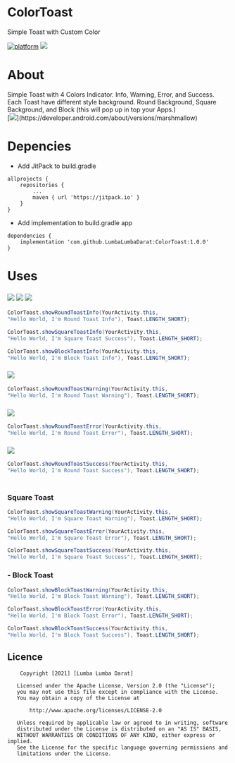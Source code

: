 # ColorToast
Simple Toast with Custom Color

[![platform](https://img.shields.io/badge/platform-Android-yellow.svg)](https://www.android.com)
[![](https://jitpack.io/v/LumbaLumbaDarat/ColorToast.svg)](https://jitpack.io/#LumbaLumbaDarat/ColorToast)

# About
Simple Toast with 4 Colors Indicator.
Info, Warning, Error, and Success.
Each Toast have different style background.
Round Background, Square Background, and Block (this will pop up in top your Apps.)
<br/>
[![](https://img.shields.io/badge/Minimum_Android_SDK-Android_6.0_(API_level_23)-FFFFFF)](https://developer.android.com/about/versions/marshmallow)

# Depencies
- Add JitPack to build.gradle
```
allprojects {
	repositories {
		...
		maven { url 'https://jitpack.io' }
	}
}
```

- Add implementation to build.gradle app
```
dependencies {
	implementation 'com.github.LumbaLumbaDarat:ColorToast:1.0.0' 
}
```
# Uses
### ![](https://img.shields.io/badge/Round_Toast-Info-0E49B5) ![](https://img.shields.io/badge/Square_Toast-Info-0E49B5) ![](https://img.shields.io/badge/Block_Toast-Info-0E49B5)
```Java
ColorToast.showRoundToastInfo(YourActivity.this, 
"Hello World, I'm Round Toast Info"), Toast.LENGTH_SHORT);                             
```
```Java
ColorToast.showSquareToastInfo(YourActivity.this, 
"Hello World, I'm Square Toast Success"), Toast.LENGTH_SHORT);                             
```
```Java
ColorToast.showBlockToastInfo(YourActivity.this, 
"Hello World, I'm Block Toast Info"), Toast.LENGTH_SHORT);                             
```

### ![](https://img.shields.io/badge/Round_Toast-Warning-F7B71D)
```Java
ColorToast.showRoundToastWarning(YourActivity.this, 
"Hello World, I'm Round Toast Warning"), Toast.LENGTH_SHORT);                             
```

### ![](https://img.shields.io/badge/Round_Toast-Error-FA1E0E)
```Java
ColorToast.showRoundToastError(YourActivity.this, 
"Hello World, I'm Round Toast Error"), Toast.LENGTH_SHORT);                             
```

### ![](https://img.shields.io/badge/Round_Toast-Success-21BF73)
```Java
ColorToast.showRoundToastSuccess(YourActivity.this, 
"Hello World, I'm Round Toast Success"), Toast.LENGTH_SHORT);                             
```

### <br> Square Toast

```Java
ColorToast.showSquareToastWarning(YourActivity.this, 
"Hello World, I'm Square Toast Warning"), Toast.LENGTH_SHORT);                             
```
```Java
ColorToast.showSquareToastError(YourActivity.this, 
"Hello World, I'm Square Toast Error"), Toast.LENGTH_SHORT);                             
```
```Java
ColorToast.showSquareToastSuccess(YourActivity.this, 
"Hello World, I'm Square Toast Success"), Toast.LENGTH_SHORT);                             
```

### - Block Toast

```Java
ColorToast.showBlockToastWarning(YourActivity.this, 
"Hello World, I'm Block Toast Warning"), Toast.LENGTH_SHORT);                             
```
```Java
ColorToast.showBlockToastError(YourActivity.this, 
"Hello World, I'm Block Toast Error"), Toast.LENGTH_SHORT);                             
```
```Java
ColorToast.showBlockToastSuccess(YourActivity.this, 
"Hello World, I'm Block Toast Success"), Toast.LENGTH_SHORT);                             
```

## Licence
```
	Copyright [2021] [Lumba Lumba Darat]

   Licensed under the Apache License, Version 2.0 (the "License");
   you may not use this file except in compliance with the License.
   You may obtain a copy of the License at

       http://www.apache.org/licenses/LICENSE-2.0

   Unless required by applicable law or agreed to in writing, software
   distributed under the License is distributed on an "AS IS" BASIS,
   WITHOUT WARRANTIES OR CONDITIONS OF ANY KIND, either express or implied.
   See the License for the specific language governing permissions and
   limitations under the License.
```
